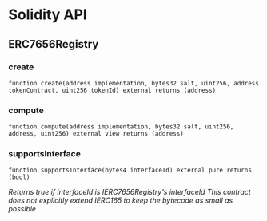 # Solidity API

## ERC7656Registry

### create

```solidity
function create(address implementation, bytes32 salt, uint256, address tokenContract, uint256 tokenId) external returns (address)
```

### compute

```solidity
function compute(address implementation, bytes32 salt, uint256, address, uint256) external view returns (address)
```

### supportsInterface

```solidity
function supportsInterface(bytes4 interfaceId) external pure returns (bool)
```

_Returns true if interfaceId is IERC7656Registry's interfaceId
This contract does not explicitly extend IERC165 to keep the bytecode as small as possible_

